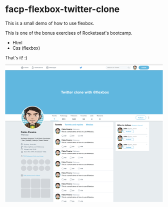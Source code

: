 # facp-flexbox-twitter-clone

This is a small demo of how to use flexbox.

This is one of the bonus exercises of Rocketseat's bootcamp.

- Html
- Css (flexbox)

That's it! :)

![Screenshot](/facp-twitter-clone.png)
